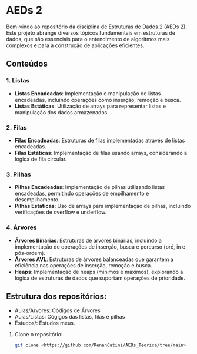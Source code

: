 # AEDs 2

Bem-vindo ao repositório da disciplina de Estruturas de Dados 2 (AEDs 2). Este projeto abrange diversos tópicos fundamentais em estruturas de dados, que são essenciais para o entendimento de algoritmos mais complexos e para a construção de aplicações eficientes.

## Conteúdos

### 1. Listas
- **Listas Encadeadas**: Implementação e manipulação de listas encadeadas, incluindo operações como inserção, remoção e busca.
- **Listas Estáticas**: Utilização de arrays para representar listas e manipulação dos dados armazenados.

### 2. Filas
- **Filas Encadeadas**: Estruturas de filas implementadas através de listas encadeadas.
- **Filas Estáticas**: Implementação de filas usando arrays, considerando a lógica de fila circular.

### 3. Pilhas
- **Pilhas Encadeadas**: Implementação de pilhas utilizando listas encadeadas, permitindo operações de empilhamento e desempilhamento.
- **Pilhas Estáticas**: Uso de arrays para implementação de pilhas, incluindo verificações de overflow e underflow.

### 4. Árvores
- **Árvores Binárias**: Estruturas de árvores binárias, incluindo a implementação de operações de inserção, busca e percurso (pré, in e pós-ordem).
- **Árvores AVL**: Estruturas de árvores balanceadas que garantem a eficiência nas operações de inserção, remoção e busca.
- **Heaps**: Implementação de heaps (mínimos e máximos), explorando a lógica de estruturas de dados que suportam operações de prioridade.

## Estrutura dos repositórios:
- Aulas/Arvores: Códigos de Árvores
- Aulas/Listas: Cógigos das listas, filas e pilhas 
- Estudos/: Estudos meus.
  
1. Clone o repositório:
   ```bash
   git clone <https://github.com/RenanCatini/AEDs_Teorica/tree/main>
